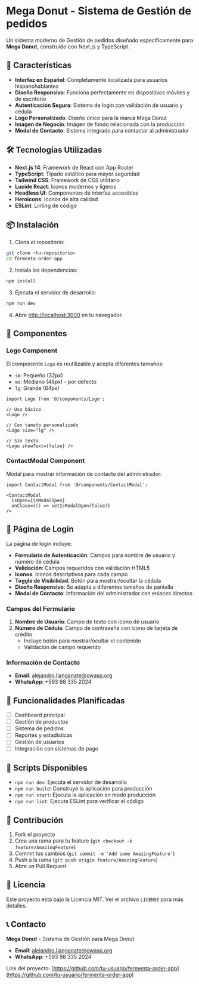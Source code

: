 # Mega Donut - Sistema de Gestión de pedidos

Un sistema moderno de Gestión de pedidos diseñado específicamente para **Mega Donut**, construido con Next.js y TypeScript.

## 🚀 Características

- **Interfaz en Español**: Completamente localizada para usuarios hispanohablantes
- **Diseño Responsivo**: Funciona perfectamente en dispositivos móviles y de escritorio
- **Autenticación Segura**: Sistema de login con validación de usuario y cédula
- **Logo Personalizado**: Diseño único para la marca Mega Donut
- **Imagen de Negocio**: Imagen de fondo relacionada con la producción
- **Modal de Contacto**: Sistema integrado para contactar al administrador

## 🛠️ Tecnologías Utilizadas

- **Next.js 14**: Framework de React con App Router
- **TypeScript**: Tipado estático para mayor seguridad
- **Tailwind CSS**: Framework de CSS utilitario
- **Lucide React**: Iconos modernos y ligeros
- **Headless UI**: Componentes de interfaz accesibles
- **Heroicons**: Iconos de alta calidad
- **ESLint**: Linting de código

## 📦 Instalación

1. Clona el repositorio:
```bash
git clone <tu-repositorio>
cd fermenta-order-app
```

2. Instala las dependencias:
```bash
npm install
```

3. Ejecuta el servidor de desarrollo:
```bash
npm run dev
```

4. Abre [http://localhost:3000](http://localhost:3000) en tu navegador.

## 🎨 Componentes

### Logo Component
El componente `Logo` es reutilizable y acepta diferentes tamaños:
- `sm`: Pequeño (32px)
- `md`: Mediano (48px) - por defecto
- `lg`: Grande (64px)

```tsx
import Logo from '@/components/Logo';

// Uso básico
<Logo />

// Con tamaño personalizado
<Logo size="lg" />

// Sin texto
<Logo showText={false} />
```

### ContactModal Component
Modal para mostrar información de contacto del administrador:

```tsx
import ContactModal from '@/components/ContactModal';

<ContactModal 
  isOpen={isModalOpen} 
  onClose={() => setIsModalOpen(false)} 
/>
```

## 📱 Página de Login

La página de login incluye:

- **Formulario de Autenticación**: Campos para nombre de usuario y número de cédula
- **Validación**: Campos requeridos con validación HTML5
- **Iconos**: Iconos descriptivos para cada campo
- **Toggle de Visibilidad**: Botón para mostrar/ocultar la cédula
- **Diseño Responsivo**: Se adapta a diferentes tamaños de pantalla
- **Modal de Contacto**: Información del administrador con enlaces directos

### Campos del Formulario

1. **Nombre de Usuario**: Campo de texto con icono de usuario
2. **Número de Cédula**: Campo de contraseña con icono de tarjeta de crédito
   - Incluye botón para mostrar/ocultar el contenido
   - Validación de campo requerido

### Información de Contacto

- **Email**: alejandro.llanganate@owasp.org
- **WhatsApp**: +593 98 335 2024

## 🎯 Funcionalidades Planificadas

- [ ] Dashboard principal
- [ ] Gestión de productos
- [ ] Sistema de pedidos
- [ ] Reportes y estadísticas
- [ ] Gestión de usuarios
- [ ] Integración con sistemas de pago

## 📄 Scripts Disponibles

- `npm run dev`: Ejecuta el servidor de desarrollo
- `npm run build`: Construye la aplicación para producción
- `npm run start`: Ejecuta la aplicación en modo producción
- `npm run lint`: Ejecuta ESLint para verificar el código

## 🤝 Contribución

1. Fork el proyecto
2. Crea una rama para tu feature (`git checkout -b feature/AmazingFeature`)
3. Commit tus cambios (`git commit -m 'Add some AmazingFeature'`)
4. Push a la rama (`git push origin feature/AmazingFeature`)
5. Abre un Pull Request

## 📝 Licencia

Este proyecto está bajo la Licencia MIT. Ver el archivo `LICENSE` para más detalles.

## 📞 Contacto

**Mega Donut** - Sistema de Gestión para Mega Donut

- **Email**: alejandro.llanganate@owasp.org
- **WhatsApp**: +593 98 335 2024

Link del proyecto: [https://github.com/tu-usuario/fermenta-order-app](https://github.com/tu-usuario/fermenta-order-app)

